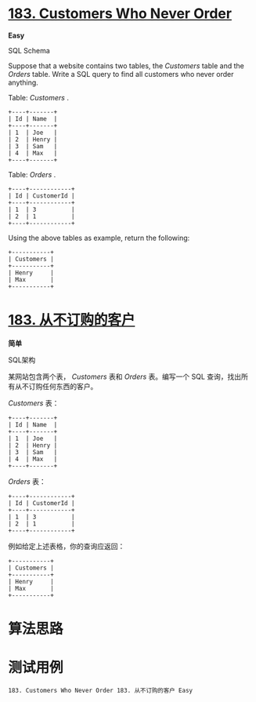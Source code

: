 # [183. Customers Who Never Order][enTitle]

**Easy**

SQL Schema 



Suppose that a website contains two tables, the  *Customers*  table and the  *Orders*  table. Write a SQL query to find all customers who never order anything.

Table:  *Customers* .

```
+----+-------+
| Id | Name  |
+----+-------+
| 1  | Joe   |
| 2  | Henry |
| 3  | Sam   |
| 4  | Max   |
+----+-------+

```

Table:  *Orders* .

```
+----+------------+
| Id | CustomerId |
+----+------------+
| 1  | 3          |
| 2  | 1          |
+----+------------+

```

Using the above tables as example, return the following:

```
+-----------+
| Customers |
+-----------+
| Henry     |
| Max       |
+-----------+

```


# [183. 从不订购的客户][cnTitle]

**简单**

SQL架构 



某网站包含两个表， *Customers*  表和  *Orders*  表。编写一个 SQL 查询，找出所有从不订购任何东西的客户。

 *Customers*  表：

```
+----+-------+
| Id | Name  |
+----+-------+
| 1  | Joe   |
| 2  | Henry |
| 3  | Sam   |
| 4  | Max   |
+----+-------+

```

 *Orders*  表：

```
+----+------------+
| Id | CustomerId |
+----+------------+
| 1  | 3          |
| 2  | 1          |
+----+------------+

```

例如给定上述表格，你的查询应返回：

```
+-----------+
| Customers |
+-----------+
| Henry     |
| Max       |
+-----------+

```




# 算法思路

# 测试用例
```
183. Customers Who Never Order 183. 从不订购的客户 Easy
```

[enTitle]: https://leetcode.com/problems/customers-who-never-order/
[cnTitle]: https://leetcode-cn.com/problems/customers-who-never-order/

